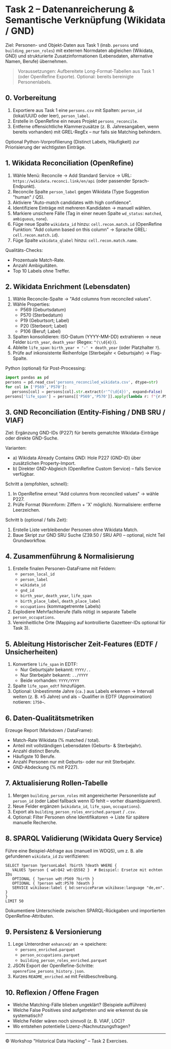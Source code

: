 # Task 2 – Datenanreicherung & Semantische Verknüpfung (Wikidata / GND)

Ziel: Personen- und Objekt-Daten aus Task 1 (insb. `persons` und `building_person_roles`) mit externen Normdaten abgleichen (Wikidata, GND) und strukturierte Zusatzinformationen (Lebensdaten, alternative Namen, Berufe) übernehmen.

> Voraussetzungen: Aufbereitete Long-Format-Tabellen aus Task 1 (oder OpenRefine Exporte). Optional: bereits bereinigte Personenlabels.

## 0. Vorbereitung

1. Exportiere aus Task 1 eine `persons.csv` mit Spalten: `person_id` (lokal/UUID oder leer), `person_label`.
2. Erstelle in OpenRefine ein neues Projekt `persons_reconcile`.
3. Entferne offensichtliche Klammerzusätze (z. B. Jahresangaben, wenn bereits vorhanden) mit GREL-RegEx – nur falls sie Matching behindern.

Optional Python-Vorprofilierung (Distinct Labels, Häufigkeit) zur Priorisierung der wichtigsten Einträge.

## 1. Wikidata Reconciliation (OpenRefine)

1. Wähle Menü: Reconcile → Add Standard Service → URL: `https://wikidata.reconci.link/en/api` (oder passender Sprach-Endpunkt).
2. Reconcile Spalte `person_label` gegen Wikidata (Type Suggestion "human" / Q5).
3. Aktiviere "Auto-match candidates with high confidence".
4. Identifiziere Einträge mit mehreren Kandidaten → manuell wählen.
5. Markiere unsichere Fälle (Tag in einer neuen Spalte `wd_status`: `matched`, `ambiguous`, `none`).
6. Füge neue Spalte `wikidata_id` hinzu: `cell.recon.match.id` (OpenRefine Funktion: "Add column based on this column" → Sprache GREL: `cell.recon.match.id`).
7. Füge Spalte `wikidata_qlabel` hinzu: `cell.recon.match.name`.

Qualitäts-Checks:

- Prozentuale Match-Rate.
- Anzahl Ambiguitäten.
- Top 10 Labels ohne Treffer.

## 2. Wikidata Enrichment (Lebensdaten)

1. Wähle Reconcile-Spalte → "Add columns from reconciled values".
2. Wähle Properties:
   - P569 (Geburtsdatum)
   - P570 (Sterbedatum)
   - P19 (Geburtsort; Label)
   - P20 (Sterbeort; Label)
   - P106 (Beruf; Label)
3. Spalten konsolidieren: ISO-Datum (YYYY-MM-DD) extrahieren → neue Felder `birth_year`, `death_year` (Regex: `^(\\d{4})`).
4. Ableite `life_span`: `birth_year + '-' + death_year` (oder Platzhalter `?`).
5. Prüfe auf inkonsistente Reihenfolge (Sterbejahr < Geburtsjahr) → Flag-Spalte.

Python (optional) für Post-Processing:

```python
import pandas as pd
persons = pd.read_csv('persons_reconciled_wikidata.csv', dtype=str)
for col in ['P569','P570']:
   persons[col] = persons[col].str.extract(r'^(\d{4})', expand=False)
persons['life_span'] = persons[['P569','P570']].apply(lambda r: f"{r.P569 or '?'}-{r.P570 or '?'}", axis=1)
```

## 3. GND Reconciliation (Entity-Fishing / DNB SRU / VIAF)

Ziel: Ergänzung GND-IDs (P227) für bereits gematchte Wikidata-Einträge oder direkte GND-Suche.

Varianten:

- a) Wikidata Already Contains GND: Hole P227 (GND-ID) über zusätzlichen Property-Import.
- b) Direkter GND-Abgleich (OpenRefine Custom Service) – falls Service verfügbar.

Schritt a (empfohlen, schnell):

1. In OpenRefine erneut "Add columns from reconciled values" → wähle P227.
2. Prüfe Format (Normform: Ziffern + 'X' möglich). Normalisiere: entferne Leerzeichen.

Schritt b (optional / falls Zeit):

1. Erstelle Liste verbleibender Personen ohne Wikidata Match.
2. Baue Skript zur GND SRU Suche (Z39.50 / SRU API) – optional, nicht Teil Grundworkflow.

## 4. Zusammenführung & Normalisierung

1. Erstelle finalen Personen-DataFrame mit Feldern:
   - `person_local_id`
   - `person_label`
   - `wikidata_id`
   - `gnd_id`
   - `birth_year`, `death_year`, `life_span`
   - `birth_place_label`, `death_place_label`
   - `occupations` (kommagetrennte Labels)
2. Explodiere Mehrfachberufe (falls nötig) in separate Tabelle `person_occupations`.
3. Vereinheitliche Orte (Mapping auf kontrollierte Gazetteer-IDs optional für Task 3).

## 5. Ableitung Historischer Zeit-Features (EDTF / Unsicherheiten)

1. Konvertiere `life_span` in EDTF:
   - Nur Geburtsjahr bekannt: `YYYY/..`
   - Nur Sterbejahr bekannt: `../YYYY`
   - Beide vorhanden: `YYYY/YYYY`
2. Spalte `life_span_edtf` hinzufügen.
3. Optional: Unbestimmte Jahre (`ca.`) aus Labels erkennen → Intervall weiten (z. B. ±5 Jahre) und als `~` Qualifier in EDTF (Approximation) notieren: `1750~`.

## 6. Daten-Qualitätsmetriken

Erzeuge Report (Markdown / DataFrame):

- Match-Rate Wikidata (% matched / total).
- Anteil mit vollständigen Lebensdaten (Geburts- & Sterbejahr).
- Anzahl distinct Berufe.
- Häufigste 10 Berufe.
- Anzahl Personen nur mit Geburts- oder nur mit Sterbejahr.
- GND-Abdeckung (% mit P227).

## 7. Aktualisierung Rollen-Tabelle

1. Mergen `building_person_roles` mit angereicherter Personenliste auf `person_id` (oder Label fallback wenn ID fehlt – vorher disambiguieren!).
2. Neue Felder ergänzen (`wikidata_id`, `life_span`, `occupations`).
3. Export als `building_person_roles_enriched.parquet` / `.csv`.
4. Optional: Filter Personen ohne Identifikatoren → Liste für spätere manuelle Recherche.

## 8. SPARQL Validierung (Wikidata Query Service)

Führe eine Beispiel-Abfrage aus (manuell im WDQS), um z. B. alle gefundenen `wikidata_id` zu verifizieren:

```sparql
SELECT ?person ?personLabel ?birth ?death WHERE {
   VALUES ?person { wd:Q42 wd:Q5582 }  # Beispiel: Ersetze mit echten IDs
   OPTIONAL { ?person wdt:P569 ?birth }
   OPTIONAL { ?person wdt:P570 ?death }
   SERVICE wikibase:label { bd:serviceParam wikibase:language "de,en". }
}
LIMIT 50
```

Dokumentiere Unterschiede zwischen SPARQL-Rückgaben und importierten OpenRefine-Attributen.

## 9. Persistenz & Versionierung

1. Lege Unterordner `enhanced/` an → speichere:
   - `persons_enriched.parquet`
   - `person_occupations.parquet`
   - `building_person_roles_enriched.parquet`
2. JSON Export der OpenRefine-Schritte: `openrefine_persons_history.json`.
3. Kurzes `README_enriched.md` mit Feldbeschreibung.

## 10. Reflexion / Offene Fragen

- Welche Matching-Fälle blieben ungeklärt? (Beispiele aufführen)
- Welche False Positives sind aufgetreten und wie erkennst du sie systematisch?
- Welche Felder wären noch sinnvoll (z. B. VIAF, LOC)?
- Wo entstehen potentielle Lizenz-/Nachnutzungsfragen?

---
© Workshop "Historical Data Hacking" – Task 2 Exercises.
